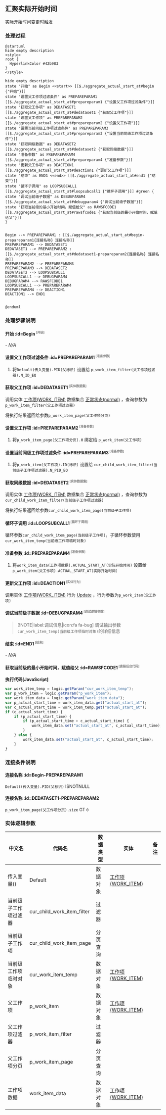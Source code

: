 ## 汇聚实际开始时间 <!-- {docsify-ignore-all} -->

   实际开始时间变更时触发

### 处理过程

```plantuml
@startuml
hide empty description
<style>
root {
  HyperlinkColor #42b983
}
</style>

hide empty description
state "开始" as Begin <<start>> [[$./aggregate_actual_start_at#begin {"开始"}]]
state "设置父工作项过滤条件" as PREPAREPARAM1  [[$./aggregate_actual_start_at#prepareparam1 {"设置父工作项过滤条件"}]]
state "获取父工作项" as DEDATASET1  [[$./aggregate_actual_start_at#dedataset1 {"获取父工作项"}]]
state "设置父工作项" as PREPAREPARAM2  [[$./aggregate_actual_start_at#prepareparam2 {"设置父工作项"}]]
state "设置当前同级工作项过滤条件" as PREPAREPARAM3  [[$./aggregate_actual_start_at#prepareparam3 {"设置当前同级工作项过滤条件"}]]
state "获取同级数据" as DEDATASET2  [[$./aggregate_actual_start_at#dedataset2 {"获取同级数据"}]]
state "准备参数" as PREPAREPARAM4  [[$./aggregate_actual_start_at#prepareparam4 {"准备参数"}]]
state "更新父工作项" as DEACTION1  [[$./aggregate_actual_start_at#deaction1 {"更新父工作项"}]]
state "结束" as END1 <<end>> [[$./aggregate_actual_start_at#end1 {"结束"}]]
state "循环子调用" as LOOPSUBCALL1  [[$./aggregate_actual_start_at#loopsubcall1 {"循环子调用"}]] #green {
state "调试当前级子数据" as DEBUGPARAM4  [[$./aggregate_actual_start_at#debugparam4 {"调试当前级子数据"}]]
state "获取当前级的最小开始时间，赋值给父" as RAWSFCODE1  [[$./aggregate_actual_start_at#rawsfcode1 {"获取当前级的最小开始时间，赋值给父"}]]
}


Begin --> PREPAREPARAM1 : [[$./aggregate_actual_start_at#begin-prepareparam1{连接名称} 连接名称]]
PREPAREPARAM1 --> DEDATASET1
DEDATASET1 --> PREPAREPARAM2 : [[$./aggregate_actual_start_at#dedataset1-prepareparam2{连接名称} 连接名称]]
PREPAREPARAM2 --> PREPAREPARAM3
PREPAREPARAM3 --> DEDATASET2
DEDATASET2 --> LOOPSUBCALL1
LOOPSUBCALL1 --> DEBUGPARAM4
DEBUGPARAM4 --> RAWSFCODE1
LOOPSUBCALL1 --> PREPAREPARAM4
PREPAREPARAM4 --> DEACTION1
DEACTION1 --> END1


@enduml
```


### 处理步骤说明

#### 开始 :id=Begin<sup class="footnote-symbol"> <font color=gray size=1>[开始]</font></sup>



*- N/A*
#### 设置父工作项过滤条件 :id=PREPAREPARAM1<sup class="footnote-symbol"> <font color=gray size=1>[准备参数]</font></sup>



1. 将`Default(传入变量).PID(父标识)` 设置给  `p_work_item_filter(父工作项过滤器).N_ID_EQ`

#### 获取父工作项 :id=DEDATASET1<sup class="footnote-symbol"> <font color=gray size=1>[实体数据集]</font></sup>



调用实体 [工作项(WORK_ITEM)](module/ProjMgmt/work_item.md) 数据集合 [正常状态(normal)](module/ProjMgmt/work_item#数据集合) ，查询参数为`p_work_item_filter(父工作项过滤器)`

将执行结果返回给参数`p_work_item_page(父工作项分页)`

#### 设置父工作项 :id=PREPAREPARAM2<sup class="footnote-symbol"> <font color=gray size=1>[准备参数]</font></sup>



1. 将`p_work_item_page(父工作项分页).0` 绑定给  `p_work_item(父工作项)`

#### 设置当前同级工作项过滤条件 :id=PREPAREPARAM3<sup class="footnote-symbol"> <font color=gray size=1>[准备参数]</font></sup>



1. 将`p_work_item(父工作项).ID(标识)` 设置给  `cur_child_work_item_filter(当前级子工作项过滤器).N_PID_EQ`

#### 获取同级数据 :id=DEDATASET2<sup class="footnote-symbol"> <font color=gray size=1>[实体数据集]</font></sup>



调用实体 [工作项(WORK_ITEM)](module/ProjMgmt/work_item.md) 数据集合 [正常状态(normal)](module/ProjMgmt/work_item#数据集合) ，查询参数为`cur_child_work_item_filter(当前级子工作项过滤器)`

将执行结果返回给参数`cur_child_work_item_page(当前级子工作项)`

#### 循环子调用 :id=LOOPSUBCALL1<sup class="footnote-symbol"> <font color=gray size=1>[循环子调用]</font></sup>



循环参数`cur_child_work_item_page(当前级子工作项)`，子循环参数使用`cur_work_item_temp(当前级工作项临时对象)`
#### 准备参数 :id=PREPAREPARAM4<sup class="footnote-symbol"> <font color=gray size=1>[准备参数]</font></sup>



1. 将`work_item_data(工作项数据).ACTUAL_START_AT(实际开始时间)` 设置给  `p_work_item(父工作项).ACTUAL_START_AT(实际开始时间)`

#### 更新父工作项 :id=DEACTION1<sup class="footnote-symbol"> <font color=gray size=1>[实体行为]</font></sup>



调用实体 [工作项(WORK_ITEM)](module/ProjMgmt/work_item.md) 行为 [Update](module/ProjMgmt/work_item#行为) ，行为参数为`p_work_item(父工作项)`

#### 调试当前级子数据 :id=DEBUGPARAM4<sup class="footnote-symbol"> <font color=gray size=1>[调试逻辑参数]</font></sup>



> [!NOTE|label:调试信息|icon:fa fa-bug]
> 调试输出参数`cur_work_item_temp(当前级工作项临时对象)`的详细信息


#### 结束 :id=END1<sup class="footnote-symbol"> <font color=gray size=1>[结束]</font></sup>



*- N/A*

#### 获取当前级的最小开始时间，赋值给父 :id=RAWSFCODE1<sup class="footnote-symbol"> <font color=gray size=1>[直接后台代码]</font></sup>



<p class="panel-title"><b>执行代码[JavaScript]</b></p>

```javascript
var work_item_temp = logic.getParam("cur_work_item_temp");
var p_work_item = logic.getParam("p_work_item");
var work_item_data = logic.getParam("work_item_data");
var p_actual_start_time = work_item_data.get("actual_start_at");
var c_actual_start_time = work_item_temp.get("actual_start_at");
if (c_actual_start_time) {
    if (p_actual_start_time) {
        if (p_actual_start_time > c_actual_start_time) {
            work_item_data.set("actual_start_at", c_actual_start_time);
        }
    } else {
        work_item_data.set("actual_start_at", c_actual_start_time);
    }
}
```


### 连接条件说明
#### 连接名称 :id=Begin-PREPAREPARAM1

`Default(传入变量).PID(父标识)` ISNOTNULL
#### 连接名称 :id=DEDATASET1-PREPAREPARAM2

`p_work_item_page(父工作项分页).size` GT `0`


### 实体逻辑参数

|    中文名   |    代码名    |  数据类型    |  实体   |备注 |
| --------| --------| -------- | -------- | --------   |
|传入变量(<i class="fa fa-check"/></i>)|Default|数据对象|[工作项(WORK_ITEM)](module/ProjMgmt/work_item.md)||
|当前级子工作项过滤器|cur_child_work_item_filter|过滤器|||
|当前级子工作项|cur_child_work_item_page|分页查询|||
|当前级工作项临时对象|cur_work_item_temp|数据对象|[工作项(WORK_ITEM)](module/ProjMgmt/work_item.md)||
|父工作项|p_work_item|数据对象|[工作项(WORK_ITEM)](module/ProjMgmt/work_item.md)||
|父工作项过滤器|p_work_item_filter|过滤器|||
|父工作项分页|p_work_item_page|分页查询|||
|工作项数据|work_item_data|数据对象|[工作项(WORK_ITEM)](module/ProjMgmt/work_item.md)||

